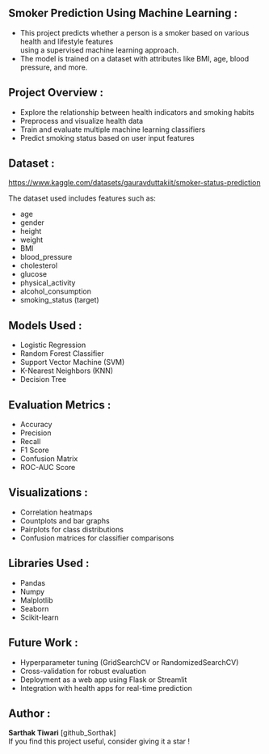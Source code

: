 ## Smoker Prediction Using Machine Learning :
- This project predicts whether a person is a smoker based on various health and lifestyle features<br>using a supervised machine learning approach. 
- The model is trained on a dataset with attributes like BMI, age, blood pressure, and more.

## Project Overview :
- Explore the relationship between health indicators and smoking habits
- Preprocess and visualize health data
- Train and evaluate multiple machine learning classifiers
- Predict smoking status based on user input features

## Dataset :
https://www.kaggle.com/datasets/gauravduttakiit/smoker-status-prediction  

The dataset used includes features such as:
- age
- gender
- height
- weight
- BMI
- blood_pressure
- cholesterol
- glucose
- physical_activity
- alcohol_consumption
- smoking_status (target)

## Models Used :
- Logistic Regression
- Random Forest Classifier
- Support Vector Machine (SVM)
- K-Nearest Neighbors (KNN)
- Decision Tree

## Evaluation Metrics :
- Accuracy
- Precision
- Recall
- F1 Score
- Confusion Matrix
- ROC-AUC Score



## Visualizations :
- Correlation heatmaps
- Countplots and bar graphs
- Pairplots for class distributions
- Confusion matrices for classifier comparisons

## Libraries Used :
- Pandas
- Numpy
- Malplotlib
- Seaborn
- Scikit-learn

## Future Work :
- Hyperparameter tuning (GridSearchCV or RandomizedSearchCV)
- Cross-validation for robust evaluation
- Deployment as a web app using Flask or Streamlit
- Integration with health apps for real-time prediction

## Author :
**Sarthak Tiwari** [github_Sorthak]  
If you find this project useful, consider giving it a star !
